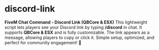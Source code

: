 # discord-link
**FiveM Chat Command - Discord Link (QBCore &amp; ESX)**    This lightweight script lets players see your Discord link by typing **/discord** in chat. It supports **QBCore &amp; ESX** and is fully customizable. The link appears as a message, allowing players to copy or click it. Simple setup, optimized, and perfect for community engagement! 🚀

